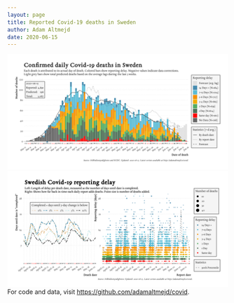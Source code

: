 ```yaml
---
layout: page
title: Reported Covid-19 deaths in Sweden
author: Adam Altmejd
date: 2020-06-15
---
```


![Graph of Swedish Covid-19 deaths with reporting delay.](deaths_lag_sweden_2020-06-15.png "Swedish Covid-19 deaths.")
![Graph of Swedish Covid-19 reporting delay in daily deaths.](lag_trend_sweden_2020-06-15.png "Trend in Swedish Covid-19 mortality reporting delay.")
For code and data, visit <https://github.com/adamaltmejd/covid>.
